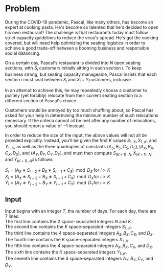 # Problem

During the COVID-19 pandemic, Pascal, like many others, has become an expert at cooking pasta. He's become so talented that he's decided to open his own restaurant! The challenge is that restaurants today must follow strict capacity guidelines to reduce the virus's spread. He's got the cooking covered, but will need help optimizing the seating logistics in order to achieve a good trade-off between a booming business and responsible social distancing.

On a certain day, Pascal's restaurant is divided into $N$ open seating sections, with $S_i$​ customers initially sitting in each section $i$. To keep business strong, but seating capacity manageable, Pascal insists that each section $i$ must seat between $X_i$​ and $X_i+Y_i$​ customers, inclusive.

In an attempt to achieve this, he may repeatedly choose a customer to politely (yet forcibly) relocate from their current seating section to a different section of Pascal's choice.

Customers would be annoyed by too much shuffling about, so Pascal has asked for your help in determining the minimum number of such relocations necessary. If the criteria cannot all be met after any number of relocations, you should report a value of $−1$ instead.

In order to reduce the size of the input, the above values will not all be provided explicitly. Instead, you'll be given the first $K$ values $S_{1..K}​, X_{1..K}​,$ and $Y_{1..K}$​, as well as the three quadruples of constants $(A_S,B_S,C_S,D_S), (A_X,B_X,C_X,D_X),$ and $(A_Y,B_Y,C_Y,D_Y)$, and must then compute $S_{(K+1)..N}​, X_{(K+1)..N},$ and $Y_{(K+1)..N}$​ as follows:

$S_i=(A_S∗S_{i−2}+B_S∗S_{i−1}+C_S) \mod D_S$ for $i>K$  
$X_i=(A_X∗X_{i−2}+B_X∗X_{i−1}+C_X) \mod D_X$​ for $i>K$  
$Y_i=(A_Y∗Y_{i−2}+B_Y∗Y_{i−1}+C_Y) \mod D_Y$​ for $i>K$  

## Input

Input begins with an integer $T$, the number of days. For each day, there are 7 lines:  
The first line contains the 2 space-separated integers $N$ and $K$.  
The second line contains the $K$ space-separated integers $S_{1..K}$​.  
The third line contains the 4 space-separated integers $A_S​, B_S​, C_S​,$ and $D_S$​.  
The fourth line contains the $K$ space-separated integers $X_{1..K}$​.  
The fifth line contains the 4 space-separated integers $A_X​, B_X​, C_X​,$ and $D_X$​.  
The sixth line contains the $K$ space-separated integers $Y_{1..K}$​.  
The seventh line contains the 4 space-separated integers $A_Y​, B_Y​, C_Y​,$ and $D_Y$​.
